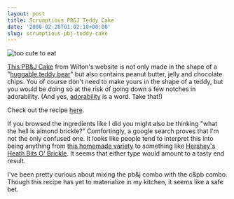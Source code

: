 ```yaml
---
layout: post
title: Scrumptious PB&J Teddy Cake
date: '2008-02-28T01:02:10+00:00'
slug: scrumptious-pbj-teddy-cake
---
```

<img src="http://www.cpbgallery.com/images/cpb_toocute.gif" alt="too cute to eat" class="yellowborder"/>

<a href="http://www.wilton.com/recipes/recipesandprojects/backtoschool/pb&jcake.cfm">This PB&J Cake</a> from Wilton's website is not only made in the shape of a "<a href="http://www.wilton.com/store/site/product.cfm?sku=2105-4943&killnav=1">huggable teddy bear</a>" but also contains peanut butter, jelly and chocolate chips. You of course don't need to make yours in the shape of a teddy, but you would be doing so at the risk of going down a few notches in adorability. (And yes, <a href="http://dictionary.reference.com/browse/adorability">adorability</a> is a word. Take that!)

Check out the recipe <a href="http://www.wilton.com/recipes/recipesandprojects/backtoschool/pb&jcake.cfm">here</a>.

If you browsed the ingredients like I did you might also be thinking "what the hell is almond brickle?" Comfortingly, a google search proves that I'm not the only confused one. It looks like people tend to interpret this into being anything from <a href="http://www.cyber-kitchen.com/ubbs/archive/CANDY/Brickle_Butter_Brickle.html">this homemade variety</a> to something like <a href="http://www.amazon.com/Hersheys-Heath-Bits-Brickle-Toffee/dp/B000AP6SGU">Hershey's Heath Bits O' Brickle</a>. It seems that either type would amount to a tasty end result.

I've been pretty curious about mixing the pb&j combo with the c&pb combo. Though this recipe has yet to materialize in my kitchen, it seems like a safe bet.
